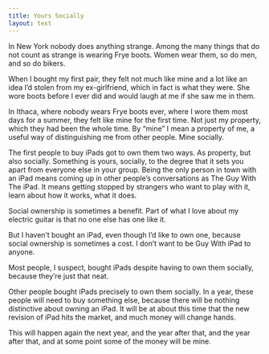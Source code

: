 ```yaml
---
title: Yours Socially
layout: text
---
```


In New York nobody does anything strange. Among the many things that do not count as strange is wearing Frye boots. Women wear them, so do men, and so do bikers.

When I bought my first pair, they felt not much like mine and a lot like an idea I’d stolen from my ex-girlfriend, which in fact is what they were. She wore boots before I ever did and would laugh at me if she saw me in them.

In Ithaca, where nobody wears Frye boots ever, where I wore them most days for a summer, they felt like mine for the first time. Not just my property, which they had been the whole time. By “mine” I mean a property of me, a useful way of distinguishing me from other people. Mine socially.

The first people to buy iPads got to own them two ways. As property, but also socially. Something is yours, socially, to the degree that it sets you apart from everyone else in your group. Being the only person in town with an iPad means coming up in other people’s conversations as The Guy With The iPad. It means getting stopped by strangers who want to play with it, learn about how it works, what it does.

Social ownership is sometimes a benefit. Part of what I love about my electric guitar is that no one else has one like it.

But I haven’t bought an iPad, even though I’d like to own one, because social ownership is sometimes a cost. I don’t want to be Guy With iPad to anyone.

Most people, I suspect, bought iPads despite having to own them socially, because they’re just that neat.

Other people bought iPads precisely to own them socially. In a year, these people will need to buy something else, because there will be nothing distinctive about owning an iPad. It will be at about this time that the new revision of iPad hits the market, and much money will change hands.

This will happen again the next year, and the year after that, and the year after that, and at some point some of the money will be mine.